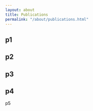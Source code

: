 ```yaml
---
layout: about
title: Publications
permalink: "/about/publications.html"
---
```

## p1

## p2

## p3

## p4
p5
